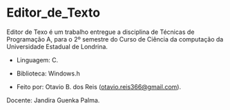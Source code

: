 # Editor_de_Texto

Editor de Texo é um trabalho entregue a disciplina de Técnicas de Programação A, 
para o 2º semestre do Curso de Ciência da computação da Universidade Estadual de Londrina.

- Linguagem: C.

- Biblioteca: Windows.h

- Feito por:
    Otavio B. dos Reis (otavio.reis366@gmail.com).

Docente: Jandira Guenka Palma.
